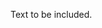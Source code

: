 <!-- >>>>>> BEGIN GENERATED FILE (include): SOURCE includer.md -->
<!-- >>>>>> BEGIN INCLUDED FILE (verbatim): SOURCE ./includee.md -->
Text to be included.
<!-- <<<<<< END INCLUDED FILE (verbatim): SOURCE ./includee.md -->
<!-- <<<<<< END GENERATED FILE (include): SOURCE includer.md -->
